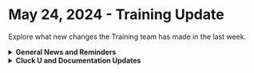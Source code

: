 # May 24, 2024 - Training Update

Explore what new changes the Training team has made in the last week.

<details>

<summary><strong>General News and Reminders</strong></summary>

* **SHOUT OUT** to Darren, Pepijn, Tyler, Mansoor, Gary, and Sarah for successfully taking our [Broken link](broken-reference "mention") Exam, and collecting your prestigious **Certified Rewster** badge in Discord. &#x20;
* Speaking of perks for our Certified Rewsters, we are re-Introducing the **ROC AMA**! When you get certified, you will be able to jump on an hour call with our awesome ROC Team to ask anything on Tuesdays, starting **June 4th**! [You can sign-up on Calendly now](https://calendly.com/cluck-u/roc-ama?month=2024-06)!
* Clea will also be running the entire Foundations series including the 106, starting next week!

<img src="../../../.gitbook/assets/Copy of Copy of Clea.png" alt="" data-size="original">![](<../../../.gitbook/assets/Clea (4).png>)

* Join us in our [Cluck-U Discord channel](https://discord.com/channels/936789089703845988/1121465945295167588) if you have any questions, comments, or concerns!

</details>

<details>

<summary><strong>Cluck U and Documentation Updates</strong></summary>

**What's New at Cluck University?**

* We'd love to get your feedback on our Training and Documentation! [Please fill out this form to let us know how we can improve](https://app.sli.do/event/m8C3AjPUnuDgpkVDmPsQL3)!
* As a reminder, you can make training and documentation requests at [https://rewst.canny.io/](https://rewst.canny.io/)
* New [Broken link](broken-reference "mention") video is up by the fantastic Tricia Timney! Check it out!

**New & Updated Pages:**

* [may-17-2024-solve-all-your-meal-prep-problems-with-this-automation.md](../../roc-open-mics/roc-open-mics-north-america/2024-roc-open-mics/may-17-2024-solve-all-your-meal-prep-problems-with-this-automation.md "mention") page added
* Updated [Broken link](broken-reference "mention") page with Calendly link
* [roc-support](../../../support-and-community/roc-support/ "mention") page updated with a link to create a ticket

</details>

